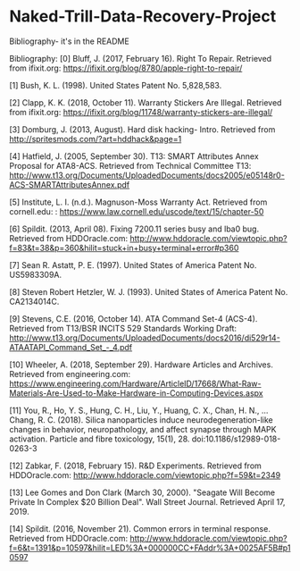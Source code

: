 # Naked-Trill-Data-Recovery-Project
Bibliography- it's in the README

Bibliography: 
[0] Bluff, J. (2017, February 16). Right To Repair. Retrieved from ifixit.org: https://ifixit.org/blog/8780/apple-right-to-repair/


[1] Bush, K. L. (1998). United States Patent No.  5,828,583.


[2] Clapp, K. K. (2018, October 11). Warranty Stickers Are Illegal. Retrieved from ifixit.org: https://ifixit.org/blog/11748/warranty-stickers-are-illegal/ 


[3] Domburg, J. (2013, August). Hard disk hacking- Intro. Retrieved from http://spritesmods.com/?art=hddhack&page=1


[4] Hatfield, J. (2005, September 30). T13: SMART Attributes Annex Proposal for ATA8-ACS. Retrieved from Technical Committee T13: http://www.t13.org/Documents/UploadedDocuments/docs2005/e05148r0-ACS-SMARTAttributesAnnex.pdf


[5] Institute, L. I. (n.d.). Magnuson-Moss Warranty Act. Retrieved from cornell.edu: : https://www.law.cornell.edu/uscode/text/15/chapter-50 


[6] Spildit. (2013, April 08). Fixing 7200.11 series busy and lba0 bug. Retrieved from HDDOracle.com: http://www.hddoracle.com/viewtopic.php?f=83&t=38&p=360&hilit=stuck+in+busy+terminal+error#p360


[7] Sean R. Astatt, P. E. (1997). United States of America Patent No. US5983309A.


[8] Steven Robert Hetzler, W. J. (1993). United States of America Patent No. CA2134014C.


[9] Stevens, C.E. (2016, October 14). ATA Command Set-4 (ACS-4). Retrieved from T13/BSR INCITS 529 Standards Working Draft: http://www.t13.org/Documents/UploadedDocuments/docs2016/di529r14-ATAATAPI_Command_Set_-_4.pdf


[10] Wheeler, A. (2018, September 29). Hardware Articles and Archives. Retrieved from engineering.com: https://www.engineering.com/Hardware/ArticleID/17668/What-Raw-Materials-Are-Used-to-Make-Hardware-in-Computing-Devices.aspx


[11] You, R., Ho, Y. S., Hung, C. H., Liu, Y., Huang, C. X., Chan, H. N., … Chang, R. C. (2018). Silica nanoparticles induce neurodegeneration-like changes in behavior, neuropathology, and affect synapse through MAPK activation. Particle and fibre toxicology, 15(1), 28. doi:10.1186/s12989-018-0263-3


[12] Zabkar, F. (2018, February 15). R&D Experiments. Retrieved from HDDOracle.com: http://www.hddoracle.com/viewtopic.php?f=59&t=2349


[13] Lee Gomes and Don Clark (March 30, 2000). "Seagate Will Become Private In Complex $20 Billion Deal". Wall Street Journal. Retrieved April 17, 2019.


[14] Spildit. (2016, November 21). Common errors in terminal response. Retrieved from HDDOracle.com: http://www.hddoracle.com/viewtopic.php?f=6&t=1391&p=10597&hilit=LED%3A+000000CC+FAddr%3A+0025AF5B#p10597

